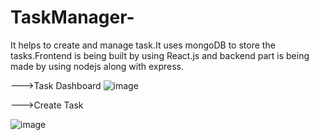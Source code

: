 # TaskManager-
It helps to create and manage task.It uses mongoDB to store the tasks.Frontend is being built by using React.js and backend part is being made by using nodejs along with express.

--->Task Dashboard
![image](https://user-images.githubusercontent.com/88780692/206866975-c1acd77e-a190-4990-9fa7-7fb031362ce8.png)

--->Create Task

![image](https://user-images.githubusercontent.com/88780692/206867039-44e89943-e842-417f-b70b-c1e596ebe4eb.png)


